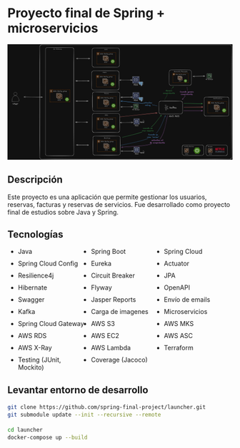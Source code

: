 # Proyecto final de Spring + microservicios

![diagram](../images/diagram.png)

## Descripción

Este proyecto es una aplicación que permite gestionar los usuarios, reservas, facturas y reservas de servicios. Fue desarrollado como proyecto final de estudios sobre Java y Spring.

## Tecnologías

<ul style="display: grid; grid-template-columns: 1fr 1fr 1fr; grid-gap: 10px;">
  <li>Java</li>
  <li>Spring Boot</li>
  <li>Spring Cloud</li>
  <li>Spring Cloud Config</li>
  <li>Eureka</li>
  <li>Actuator</li>
  <li>Resilience4j</li>
  <li>Circuit Breaker</li>
  <li>JPA</li>
  <li>Hibernate</li>
  <li>Flyway</li>
  <li>OpenAPI</li>
  <li>Swagger</li>
  <li>Jasper Reports</li>
  <li>Envío de emails</li>
  <li>Kafka</li>
  <li>Carga de imagenes</li>
  <li>Microservicios</li>
  <li>Spring Cloud Gateway</li>
  <li>AWS S3</li>
  <li>AWS MKS</li>
  <li>AWS RDS</li>
  <li>AWS EC2</li>
  <li>AWS ASC</li>
  <li>AWS X-Ray</li>
  <li>AWS Lambda</li>
  <li>Terraform</li>
  <li>Testing (JUnit, Mockito)</li>
  <li>Coverage (Jacoco)</li>
</ul>

## Levantar entorno de desarrollo

```bash
git clone https://github.com/spring-final-project/launcher.git
git submodule update --init --recursive --remote

cd launcher
docker-compose up --build
```
